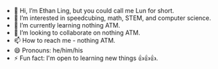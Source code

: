 - 👋 Hi, I’m Ethan Ling, but you could call me Lun for short.
- 👀 I’m interested in speedcubing, math, STEM, and computer science.
- 🌱 I’m currently learning nothing ATM.
- 💞️ I’m looking to collaborate on nothing ATM.
- 📫 How to reach me - nothing ATM.
- 😄 Pronouns: he/him/his
- ⚡ Fun fact: I'm open to learning new things 👍👍👍.

<!---
SharkyMalarkey/SharkyMalarkey is a ✨ special ✨ repository because its `README.md` (this file) appears on your GitHub profile.
You can click the Preview link to take a look at your changes.
--->
